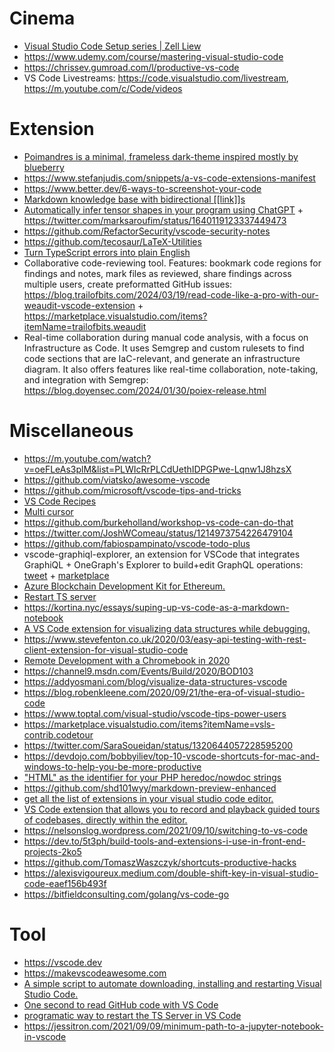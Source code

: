 # Cinema

- [Visual Studio Code Setup series | Zell Liew](https://m.youtube.com/playlist?list=PLht38HefjmzGWN0CUHGqjliTSuhXFTDG5)
- https://www.udemy.com/course/mastering-visual-studio-code
- https://chrissev.gumroad.com/l/productive-vs-code
- VS Code Livestreams: https://code.visualstudio.com/livestream, https://m.youtube.com/c/Code/videos

# Extension

- [Poimandres is a minimal, frameless dark-theme inspired mostly by blueberry](https://github.com/drcmda/poimandres-theme)
- https://www.stefanjudis.com/snippets/a-vs-code-extensions-manifest
- https://www.better.dev/6-ways-to-screenshot-your-code
- [Markdown knowledge base with bidirectional [[link]]s](https://github.com/svsool/memo)
- [Automatically infer tensor shapes in your program using ChatGPT](https://github.com/msaroufim/vscode-pytorch-extension) + https://twitter.com/marksaroufim/status/1640119123337449473
- https://github.com/RefactorSecurity/vscode-security-notes
- https://github.com/tecosaur/LaTeX-Utilities
- [Turn TypeScript errors into plain English](https://github.com/mattpocock/ts-error-translator)
- Collaborative code-reviewing tool. Features: bookmark code regions for findings and notes, mark files as reviewed, share findings across multiple users, create preformatted GitHub issues: https://blog.trailofbits.com/2024/03/19/read-code-like-a-pro-with-our-weaudit-vscode-extension + https://marketplace.visualstudio.com/items?itemName=trailofbits.weaudit
- Real-time collaboration during manual code analysis, with a focus on Infrastructure as Code. It uses Semgrep and custom rulesets to find code sections that are IaC-relevant, and generate an infrastructure diagram. It also offers features like real-time collaboration, note-taking, and integration with Semgrep: https://blog.doyensec.com/2024/01/30/poiex-release.html

# Miscellaneous

- https://m.youtube.com/watch?v=oeFLeAs3plM&list=PLWIcRrPLCdUethIDPGPwe-Lqnw1J8hzsX
- https://github.com/viatsko/awesome-vscode
- https://github.com/microsoft/vscode-tips-and-tricks
- [VS Code Recipes](https://github.com/Microsoft/vscode-recipes)
- [Multi cursor](https://twitter.com/erikaybar_/status/1197293860239630337)
- https://github.com/burkeholland/workshop-vs-code-can-do-that
- https://twitter.com/JoshWComeau/status/1214973754226479104
- https://github.com/fabiospampinato/vscode-todo-plus
- vscode-graphiql-explorer, an extension for VSCode that integrates GraphiQL + OneGraph's Explorer to build+edit GraphQL operations: [tweet](https://twitter.com/___zth___/status/1206626640589205505) + [marketplace](https://marketplace.visualstudio.com/items?itemName=GabrielNordeborn.vscode-graphiql-explorer)
- [Azure Blockchain Development Kit for Ethereum.](https://marketplace.visualstudio.com/items?itemName=AzBlockchain.azure-blockchain)
- [Restart TS server](https://twitter.com/BenLesh/status/1234877859589709826)
- https://kortina.nyc/essays/suping-up-vs-code-as-a-markdown-notebook
- [A VS Code extension for visualizing data structures while debugging.](https://github.com/hediet/vscode-debug-visualizer/tree/master/extension)
- https://www.stevefenton.co.uk/2020/03/easy-api-testing-with-rest-client-extension-for-visual-studio-code
- [Remote Development with a Chromebook in 2020](https://www.marcolancini.it/2020/blog-remote-development-chromebook)
- https://channel9.msdn.com/Events/Build/2020/BOD103
- https://addyosmani.com/blog/visualize-data-structures-vscode
- https://blog.robenkleene.com/2020/09/21/the-era-of-visual-studio-code
- https://www.toptal.com/visual-studio/vscode-tips-power-users
- https://marketplace.visualstudio.com/items?itemName=vsls-contrib.codetour
- https://twitter.com/SaraSoueidan/status/1320644057228595200
- https://devdojo.com/bobbyiliev/top-10-vscode-shortcuts-for-mac-and-windows-to-help-you-be-more-productive
- ["HTML" as the identifier for your PHP heredoc/nowdoc strings](https://twitter.com/LiamHammett/status/1342857802574950400)
- https://github.com/shd101wyy/markdown-preview-enhanced
- [get all the list of extensions in your visual studio code editor.](https://gokul.site/uses)
- [VS Code extension that allows you to record and playback guided tours of codebases, directly within the editor.](https://github.com/microsoft/codetour)
- https://nelsonslog.wordpress.com/2021/09/10/switching-to-vs-code
- https://dev.to/5t3ph/build-tools-and-extensions-i-use-in-front-end-projects-2ko5
- https://github.com/TomaszWaszczyk/shortcuts-productive-hacks
- https://alexisvigoureux.medium.com/double-shift-key-in-visual-studio-code-eaef156b493f
- https://bitfieldconsulting.com/golang/vs-code-go

# Tool

- https://vscode.dev
- https://makevscodeawesome.com
- [A simple script to automate downloading, installing and restarting Visual Studio Code.](https://github.com/moeenz/vscode-updater)
- [One second to read GitHub code with VS Code](https://github.com/conwnet/github1s)
- [programatic way to restart the TS Server in VS Code](https://twitter.com/souporserious/status/1481007385002995712)
- https://jessitron.com/2021/09/09/minimum-path-to-a-jupyter-notebook-in-vscode
